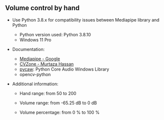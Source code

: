 ## Volume control by hand

* Use Python 3.8.x for compatibility issues between Mediapipe library and Python

    - Python version used: Python 3.8.10
    - Windows 11 Pro

* Documentation: 
    - [Mediapipe - Google](https://developers.google.com/mediapipe/solutions/vision/hand_landmarker)
    - [CVZone - Murtaza Hassan](https://www.computervision.zone)
    - [pycaw](https://github.com/AndreMiras/pycaw): Python Core Audio Windows Library
    - opencv-python

* Additional information:

    * Hand range: from 50 to 200

    * Volume range: from -65.25 dB to 0 dB

    * Volume percentage: from 0 % to 100 %
